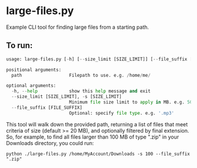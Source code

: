 # large-files.py
Example CLI tool for finding large files from a starting path.

## To run:

```python large-files.py -h
usage: large-files.py [-h] [--size_limit [SIZE_LIMIT]] [--file_suffix [FILE_SUFFIX]] path

positional arguments:
  path                  Filepath to use. e.g. /home/me/

optional arguments:
  -h, --help            show this help message and exit
  --size_limit [SIZE_LIMIT], -s [SIZE_LIMIT]
                        Minimum file size limit to apply in MB. e.g. 50. Default: 20
  --file_suffix [FILE_SUFFIX]
                        Optional: specify file type. e.g. '.mp3'
```
     
This tool will walk down the provided path, returning a list of files that meet criteria of size (default >= 20 MB), and optionally filtered by final extension.
So, for example, to find all files larger than 100 MB of type ".zip" in your Downloads directory, you could run:


`python ./large-files.py /home/MyAccount/Downloads -s 100 --file_suffix ".zip"`
